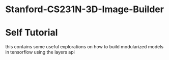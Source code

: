# Stanford-CS231N-3D-Image-Builder

# Self Tutorial
this contains some useful explorations on how to build modularized models in tensorflow using the layers api
